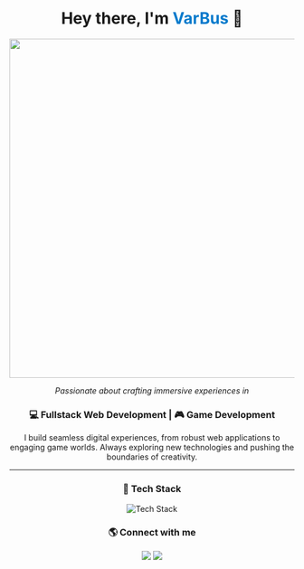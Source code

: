 <div align="center">
  <h1>Hey there, I'm <span style="color:#007acc;">VarBus</span> 👋</h1>
  
  <img src="https://camo.githubusercontent.com/4d6fa8bd308772d0ac584423a5c52507d4c18d9964c8a12f622632c4893be038/68747470733a2f2f772e77616c6c686176656e2e63632f66756c6c2f7a782f77616c6c686176656e2d7a786737676a2e6a7067" width="600px">
  
  <p><i>Passionate about crafting immersive experiences in</i></p>
  
  <h3>💻 Fullstack Web Development | 🎮 Game Development</h3>
  
  <p>
    I build seamless digital experiences, from robust web applications to engaging game worlds.  
    Always exploring new technologies and pushing the boundaries of creativity.
  </p>
  
  <hr>

  <h3>🚀 Tech Stack</h3>
  <p>
    <img src="https://skillicons.dev/icons?i=html,css,js,react,nodejs,python,godot,cpp,git" alt="Tech Stack">
  </p>

  <h3>🌎 Connect with me</h3>
  <p>
    <a href="https://github.com/VarBus"><img src="https://img.shields.io/badge/GitHub-VarBus-171515?style=for-the-badge&logo=github"></a>
    <a href="www.linkedin.com/in/marcelovarelabustinza"><img src="https://img.shields.io/badge/LinkedIn-VarBus-0077B5?style=for-the-badge&logo=linkedin"></a>
  </p>
</div>

